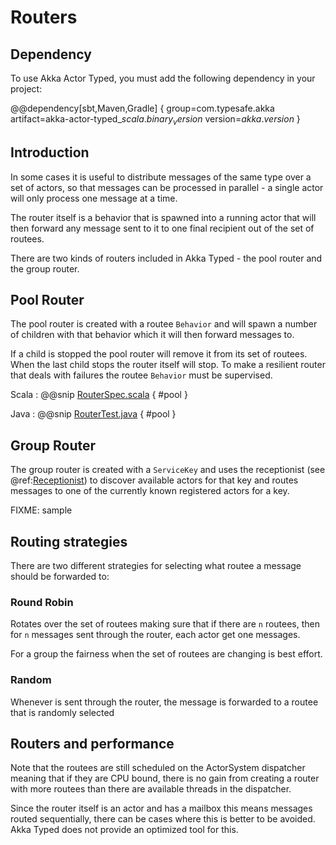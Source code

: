 # Routers

## Dependency

To use Akka Actor Typed, you must add the following dependency in your project:

@@dependency[sbt,Maven,Gradle] {
  group=com.typesafe.akka
  artifact=akka-actor-typed_$scala.binary_version$
  version=$akka.version$
}

## Introduction

In some cases it is useful to distribute messages of the same type over a set of actors, so that messages can be 
processed in parallel - a single actor will only process one message at a time. 

The router itself is a behavior that is spawned into a running actor that will then forward any message sent to it
to one final recipient out of the set of routees.

There are two kinds of routers included in Akka Typed - the pool router and the group router. 

## Pool Router

The pool router is created with a routee `Behavior` and will spawn a number of children with that behavior which it will 
then forward messages to. 

If a child is stopped the pool router will remove it from its set of routees. When the last child stops the router itself will stop.
To make a resilient router that deals with failures the routee `Behavior` must be supervised.


Scala
:  @@snip [RouterSpec.scala](/akka-actor-typed-tests/src/test/scala/docs/akka/typed/RouterSpec.scala) { #pool }

Java
:  @@snip [RouterTest.java](/akka-actor-typed-tests/src/test/java/jdocs/akka/typed/RouterTest.java) { #pool }


## Group Router

The group router is created with a `ServiceKey` and uses the receptionist (see @ref:[Receptionist](actor-discovery.md#Receptionist)) to discover
available actors for that key and routes messages to one of the currently known registered actors for a key.

FIXME: sample


## Routing strategies

There are two different strategies for selecting what routee a message should be forwarded to:

### Round Robin

Rotates over the set of routees making sure that if there are `n` routees, then for `n` messages
sent through the router, each actor get one messages.

For a group the fairness when the set of routees are changing is best effort.

### Random
Whenever is sent through the router, the message is forwarded to a routee that is randomly selected


## Routers and performance

Note that the routees are still scheduled on the ActorSystem dispatcher meaning that if they are CPU bound, there is no
gain from creating a router with more routees than there are available threads in the dispatcher.

Since the router itself is an actor and has a mailbox this means messages routed sequentially, there can be cases where
this is better to be avoided. Akka Typed does not provide an optimized tool for this.